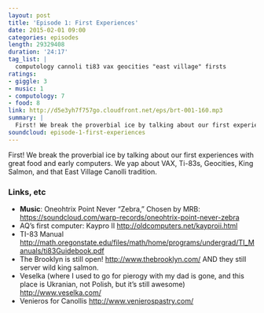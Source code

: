 ```yaml
---
layout: post
title: 'Episode 1: First Experiences'
date: 2015-02-01 09:00
categories: episodes
length: 29329408
duration: '24:17'
tag_list: |
  computology cannoli ti83 vax geocities "east village" firsts
ratings:
- giggle: 3
- music: 1
- computology: 7
- food: 8
link: http://d5e3yh7f757go.cloudfront.net/eps/brt-001-160.mp3
summary: |
  First! We break the proverbial ice by talking about our first experiences with great food and early computers. We yap about VAX, Ti-83s, Geocities, King Salmon, and that East Village Canolli tradition.
soundcloud: episode-1-first-experiences
---
```

First! We break the proverbial ice by talking about our first experiences with great food and early computers. We yap about VAX, Ti-83s, Geocities, King Salmon, and that East Village Canolli tradition.

<!-- more -->

### Links, etc

* <strong>Music</strong>: Oneohtrix Point Never “Zebra,” Chosen by MRB: <https://soundcloud.com/warp-records/oneohtrix-point-never-zebra>
* AQ’s first computer: Kaypro II <http://oldcomputers.net/kayproii.html>
* TI-83 Manual <http://math.oregonstate.edu/files/math/home/programs/undergrad/TI_Manuals/ti83Guidebook.pdf>
* The Brooklyn is still open! <http://www.thebrooklyn.com/> AND they still server wild king salmon.
* Veselka (where I used to go for pierogy with my dad is gone, and this place is Ukranian, not Polish, but it’s still awesome) <http://www.veselka.com/>
* Venieros for Canollis <http://www.venierospastry.com/>
